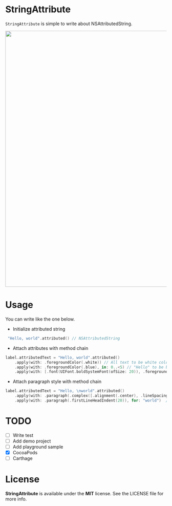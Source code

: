 # StringAttribute
`StringAttribute` is simple to write about NSAttributedString.

<img width="800px" src="https://user-images.githubusercontent.com/10897361/28498050-7b14e49e-6fd0-11e7-8e75-0578e30cecb1.png" />

# Usage
You can write like the one below.

- Initialize attributed string

```swift
 "Hello, world".attributed() // NSAttributedString
```

- Attach attributes with method chain

```swift
label.attributedText = "Hello, world".attributed()
    .apply(with: .foregroundColor(.white)) // All text to be white color
    .apply(with: .foregroundColor(.blue), in: 0..<5) // "Hello" to be blue color
    .apply(with: [.font(UIFont.boldSystemFont(ofSize: 20)), .foregroundColor(.red)], for: "world") // "world" is to be Bold font and red color
```

- Attach paragraph style with method chain

```swift
label.attributedText = "Hello, \nworld".attributed()
    .apply(with: .paragraph(.complex([.alignment(.center), .lineSpacing(20)]))) // All line text alignment is center and line space is 20.
    .apply(with: .paragraph(.firstLineHeadIndent(20)), for: "world")  // Containing "world", the head indent of line is 20px
```

# TODO
- [ ] Write test  
- [ ] Add demo project  
- [ ] Add playground sample
- [x] CocoaPods
- [ ] Carthage

# License 
**StringAttribute** is available under the **MIT** license. See the LICENSE file for more info.
